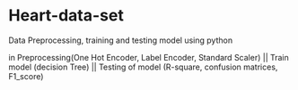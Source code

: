 # Heart-data-set
Data Preprocessing, training and testing model using python  

in Preprocessing(One Hot Encoder, Label Encoder, Standard Scaler) || Train model (decision Tree) || Testing of model (R-square, confusion matrices, F1_score)
